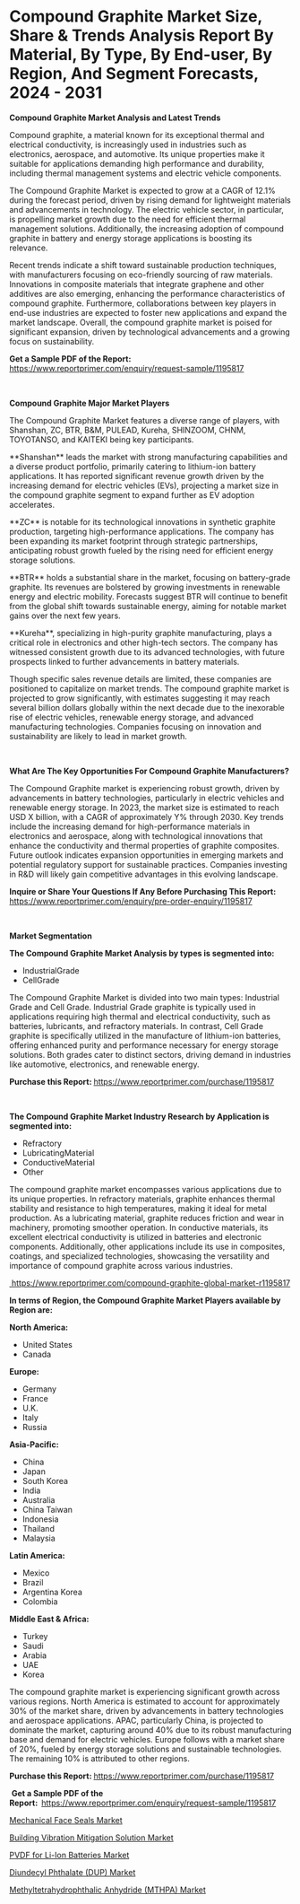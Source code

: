 <p><h1>Compound Graphite Market Size, Share & Trends Analysis Report By Material, By Type, By End-user, By Region, And Segment Forecasts, 2024 - 2031</h1></p><p><strong>Compound Graphite Market Analysis and Latest Trends</strong></p>
<p><p>Compound graphite, a material known for its exceptional thermal and electrical conductivity, is increasingly used in industries such as electronics, aerospace, and automotive. Its unique properties make it suitable for applications demanding high performance and durability, including thermal management systems and electric vehicle components. </p><p>The Compound Graphite Market is expected to grow at a CAGR of 12.1% during the forecast period, driven by rising demand for lightweight materials and advancements in technology. The electric vehicle sector, in particular, is propelling market growth due to the need for efficient thermal management solutions. Additionally, the increasing adoption of compound graphite in battery and energy storage applications is boosting its relevance.</p><p>Recent trends indicate a shift toward sustainable production techniques, with manufacturers focusing on eco-friendly sourcing of raw materials. Innovations in composite materials that integrate graphene and other additives are also emerging, enhancing the performance characteristics of compound graphite. Furthermore, collaborations between key players in end-use industries are expected to foster new applications and expand the market landscape. Overall, the compound graphite market is poised for significant expansion, driven by technological advancements and a growing focus on sustainability.</p></p>
<p><strong>Get a Sample PDF of the Report:&nbsp;</strong> <a href="https://www.reportprimer.com/enquiry/request-sample/1195817">https://www.reportprimer.com/enquiry/request-sample/1195817</a></p>
<p>&nbsp;</p>
<p><strong>Compound Graphite Major Market Players</strong></p>
<p><p>The Compound Graphite Market features a diverse range of players, with Shanshan, ZC, BTR, B&M, PULEAD, Kureha, SHINZOOM, CHNM, TOYOTANSO, and KAITEKI being key participants. </p><p>**Shanshan** leads the market with strong manufacturing capabilities and a diverse product portfolio, primarily catering to lithium-ion battery applications. It has reported significant revenue growth driven by the increasing demand for electric vehicles (EVs), projecting a market size in the compound graphite segment to expand further as EV adoption accelerates.</p><p>**ZC** is notable for its technological innovations in synthetic graphite production, targeting high-performance applications. The company has been expanding its market footprint through strategic partnerships, anticipating robust growth fueled by the rising need for efficient energy storage solutions.</p><p>**BTR** holds a substantial share in the market, focusing on battery-grade graphite. Its revenues are bolstered by growing investments in renewable energy and electric mobility. Forecasts suggest BTR will continue to benefit from the global shift towards sustainable energy, aiming for notable market gains over the next few years.</p><p>**Kureha**, specializing in high-purity graphite manufacturing, plays a critical role in electronics and other high-tech sectors. The company has witnessed consistent growth due to its advanced technologies, with future prospects linked to further advancements in battery materials.</p><p>Though specific sales revenue details are limited, these companies are positioned to capitalize on market trends. The compound graphite market is projected to grow significantly, with estimates suggesting it may reach several billion dollars globally within the next decade due to the inexorable rise of electric vehicles, renewable energy storage, and advanced manufacturing technologies. Companies focusing on innovation and sustainability are likely to lead in market growth.</p></p>
<p>&nbsp;</p>
<p><strong>What Are The Key Opportunities For Compound Graphite Manufacturers?</strong></p>
<p><p>The Compound Graphite market is experiencing robust growth, driven by advancements in battery technologies, particularly in electric vehicles and renewable energy storage. In 2023, the market size is estimated to reach USD X billion, with a CAGR of approximately Y% through 2030. Key trends include the increasing demand for high-performance materials in electronics and aerospace, along with technological innovations that enhance the conductivity and thermal properties of graphite composites. Future outlook indicates expansion opportunities in emerging markets and potential regulatory support for sustainable practices. Companies investing in R&D will likely gain competitive advantages in this evolving landscape.</p></p>
<p><strong>Inquire or Share Your Questions If Any Before Purchasing This Report:</strong> <a href="https://www.reportprimer.com/enquiry/pre-order-enquiry/1195817">https://www.reportprimer.com/enquiry/pre-order-enquiry/1195817</a></p>
<p>&nbsp;</p>
<p><strong>Market Segmentation</strong></p>
<p><strong>The Compound Graphite Market Analysis by types is segmented into:</strong></p>
<p><ul><li>IndustrialGrade</li><li>CellGrade</li></ul></p>
<p><p>The Compound Graphite Market is divided into two main types: Industrial Grade and Cell Grade. Industrial Grade graphite is typically used in applications requiring high thermal and electrical conductivity, such as batteries, lubricants, and refractory materials. In contrast, Cell Grade graphite is specifically utilized in the manufacture of lithium-ion batteries, offering enhanced purity and performance necessary for energy storage solutions. Both grades cater to distinct sectors, driving demand in industries like automotive, electronics, and renewable energy.</p></p>
<p><strong>Purchase this Report:&nbsp;</strong><a href="https://www.reportprimer.com/purchase/1195817">https://www.reportprimer.com/purchase/1195817</a></p>
<p>&nbsp;</p>
<p><strong>The Compound Graphite Market Industry Research by Application is segmented into:</strong></p>
<p><ul><li>Refractory</li><li>LubricatingMaterial</li><li>ConductiveMaterial</li><li>Other</li></ul></p>
<p><p>The compound graphite market encompasses various applications due to its unique properties. In refractory materials, graphite enhances thermal stability and resistance to high temperatures, making it ideal for metal production. As a lubricating material, graphite reduces friction and wear in machinery, promoting smoother operation. In conductive materials, its excellent electrical conductivity is utilized in batteries and electronic components. Additionally, other applications include its use in composites, coatings, and specialized technologies, showcasing the versatility and importance of compound graphite across various industries.</p></p>
<p><a href="https://www.reportprimer.com/compound-graphite-global-market-r1195817">&nbsp;https://www.reportprimer.com/compound-graphite-global-market-r1195817</a></p>
<p><strong>In terms of Region, the Compound Graphite Market Players available by Region are:</strong></p>
<p>
    <p> <strong> North America: </strong>
        <ul>
            <li>United States</li>
            <li>Canada</li>
        </ul>
        </p> 
    <p> <strong> Europe: </strong>
        <ul>
            <li>Germany</li>
            <li>France</li>
            <li>U.K.</li>
            <li>Italy</li>
            <li>Russia</li>
        </ul>
        </p> 
    <p> <strong> Asia-Pacific: </strong>
        <ul>
            <li>China</li>
            <li>Japan</li>
            <li>South Korea</li>
            <li>India</li>
            <li>Australia</li>
            <li>China Taiwan</li>
            <li>Indonesia</li>
            <li>Thailand</li>
            <li>Malaysia</li>
        </ul>
        </p> 
    <p> <strong> Latin America: </strong>
        <ul>
            <li>Mexico</li>
            <li>Brazil</li>
            <li>Argentina Korea</li>
            <li>Colombia</li>
        </ul>
        </p> 
    <p> <strong> Middle East & Africa: </strong>
        <ul>
            <li>Turkey</li>
            <li>Saudi</li>
            <li>Arabia</li>
            <li>UAE</li>
            <li>Korea</li>
        </ul>
    </p>
    </p>
<p><p>The compound graphite market is experiencing significant growth across various regions. North America is estimated to account for approximately 30% of the market share, driven by advancements in battery technologies and aerospace applications. APAC, particularly China, is projected to dominate the market, capturing around 40% due to its robust manufacturing base and demand for electric vehicles. Europe follows with a market share of 20%, fueled by energy storage solutions and sustainable technologies. The remaining 10% is attributed to other regions.</p></p>
<p><strong>Purchase this Report: </strong><a href="https://www.reportprimer.com/purchase/1195817">https://www.reportprimer.com/purchase/1195817</a></p>
<p>&nbsp;<strong>Get a Sample PDF of the Report:&nbsp;&nbsp;</strong><a href="https://www.reportprimer.com/enquiry/request-sample/1195817">https://www.reportprimer.com/enquiry/request-sample/1195817</a></p>
<p><strong></strong></p>
<p><p><a href="https://www.linkedin.com/pulse/global-mechanical-face-seals-market-size-expected-experience-qlr3e?trackingId=RPWLWOokQOCul9vF%2FaHYgg%3D%3D">Mechanical Face Seals Market</a></p><p><a href="https://medium.com/@damunro467/building-vibration-mitigation-solution-market-trends-and-market-growth-outlook-2024-2031-062e5d72cbc2">Building Vibration Mitigation Solution Market</a></p><p><a href="https://medium.com/@damunro467/global-pvdf-for-li-ion-batteries-market-analysis-key-market-trends-and-future-projections-6f5e8a17fa14">PVDF for Li-Ion Batteries Market</a></p><p><a href="https://issuu.com/reportprime-2/docs/diundecyl-phthalate-dup-market-size_77329d825694cd">Diundecyl Phthalate (DUP) Market</a></p><p><a href="https://issuu.com/reportprime-2/docs/methyltetrahydrophthalic-anhydride-_18ed4f13c8b500">Methyltetrahydrophthalic Anhydride (MTHPA) Market</a></p></p>